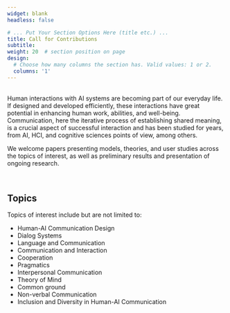 ```yaml
---
widget: blank
headless: false

# ... Put Your Section Options Here (title etc.) ...
title: Call for Contributions
subtitle:
weight: 20  # section position on page
design:
  # Choose how many columns the section has. Valid values: 1 or 2.
  columns: '1'
---
```

<br />
Human interactions with AI systems are becoming part of our everyday life. If designed and developed efficiently, these interactions have great potential in enhancing human work, abilities, and well-being. Communication, here the iterative process of establishing shared meaning, is a crucial aspect of successful interaction and has been studied for years, from AI, HCI, and cognitive sciences points of view, among others.

We welcome papers presenting models, theories, and user studies across the topics of interest, as well as preliminary results and presentation of ongoing research. 

<br />

## Topics 
Topics of interest include but are not limited to: 
- Human-AI Communication Design
- Dialog Systems
- Language and Communication
- Communication and Interaction
- Cooperation
- Pragmatics
- Interpersonal Communication
- Theory of Mind 
- Common ground
- Non-verbal Communication
- Inclusion and Diversity in Human-AI Communication



